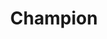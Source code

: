 ---
title: "Champion"
canonical: "skill/champion"
canonical_title: "Paladin Loresheet"
lists:
    - paladin-loresheet
tier: 1
min_type: "paladin-x/all"
osp_cost: 10
prerequisites: ["None"]
---